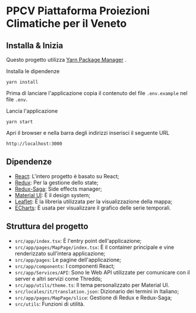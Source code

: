 # PPCV Piattaforma Proiezioni Climatiche per il Veneto


## Installa & Inizia

Questo progetto utilizza [Yarn Package Manager](https://yarnpkg.com) .

Installa le dipendenze

```shell
yarn install
```

Prima di lanciare l'applicazione copia il contenuto del file `.env.example` nel file `.env`.

Lancia l'applicazione

```shell
yarn start
```

Apri il browser e nella barra degli indirizzi inserisci il seguente URL
```
http://localhost:3000
```

## Dipendenze

- [React](https://reactjs.org/): L'intero progetto è basato su React;
- [Redux](https://redux.js.org/): Per la gestione dello state;
- [Redux-Saga](https://redux-saga.js.org/): Side effects manager;
- [Material UI](https://mui.com/material-ui/getting-started/overview/): È il design system;
- [Leaflet](https://leafletjs.com/): È la libreria utilizzata per la visualizzazione della mappa;
- [ECharts](https://echarts.apache.org/): È usata per visualizzare il grafico delle serie temporali.

## Struttura del progetto

- `src/app/index.tsx`: È l'entry point dell'applicazione;
- `src/app/pages/MapPage/index.tsx`: È il container principale e vine renderizzato sull'intera applicazione;
- `src/app/pages`: Le pagine dell'applicazione;
- `src/app/components`: I componenti React;
- `src/app/Services/API`: Sono le Web API utilizzate per comunicare con il server e altri servizi come Thredds;
- `src/app/utils/theme.ts`: Il tema personalizzato per Material UI.
- `src/locales/it/translation.json`: Dizionario dei termini in Italiano;
- `src/app/pages/MapPage/slice`: Gestione di Redux e Redux-Saga;
- `src/utils`: Funzioni di utilità.